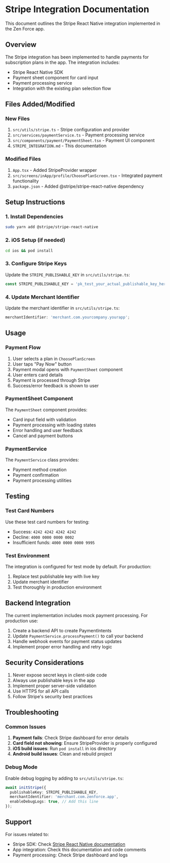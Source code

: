 # Stripe Integration Documentation

This document outlines the Stripe React Native integration implemented in the Zen Force app.

## Overview

The Stripe integration has been implemented to handle payments for subscription plans in the app. The integration includes:

- Stripe React Native SDK
- Payment sheet component for card input
- Payment processing service
- Integration with the existing plan selection flow

## Files Added/Modified

### New Files

1. `src/utils/stripe.ts` - Stripe configuration and provider
2. `src/services/paymentService.ts` - Payment processing service
3. `src/components/payment/PaymentSheet.tsx` - Payment UI component
4. `STRIPE_INTEGRATION.md` - This documentation

### Modified Files

1. `App.tsx` - Added StripeProvider wrapper
2. `src/screens/inApp/profile/ChoosePlanScreen.tsx` - Integrated payment functionality
3. `package.json` - Added @stripe/stripe-react-native dependency

## Setup Instructions

### 1. Install Dependencies

```bash
sudo yarn add @stripe/stripe-react-native
```

### 2. iOS Setup (if needed)

```bash
cd ios && pod install
```

### 3. Configure Stripe Keys

Update the `STRIPE_PUBLISHABLE_KEY` in `src/utils/stripe.ts`:

```typescript
const STRIPE_PUBLISHABLE_KEY = 'pk_test_your_actual_publishable_key_here';
```

### 4. Update Merchant Identifier

Update the merchant identifier in `src/utils/stripe.ts`:

```typescript
merchantIdentifier: 'merchant.com.yourcompany.yourapp';
```

## Usage

### Payment Flow

1. User selects a plan in `ChoosePlanScreen`
2. User taps "Pay Now" button
3. Payment modal opens with `PaymentSheet` component
4. User enters card details
5. Payment is processed through Stripe
6. Success/error feedback is shown to user

### PaymentSheet Component

The `PaymentSheet` component provides:

- Card input field with validation
- Payment processing with loading states
- Error handling and user feedback
- Cancel and payment buttons

### PaymentService

The `PaymentService` class provides:

- Payment method creation
- Payment confirmation
- Payment processing utilities

## Testing

### Test Card Numbers

Use these test card numbers for testing:

- Success: `4242 4242 4242 4242`
- Decline: `4000 0000 0000 0002`
- Insufficient funds: `4000 0000 0000 9995`

### Test Environment

The integration is configured for test mode by default. For production:

1. Replace test publishable key with live key
2. Update merchant identifier
3. Test thoroughly in production environment

## Backend Integration

The current implementation includes mock payment processing. For production use:

1. Create a backend API to create PaymentIntents
2. Update `PaymentService.processPayment()` to call your backend
3. Handle webhook events for payment status updates
4. Implement proper error handling and retry logic

## Security Considerations

1. Never expose secret keys in client-side code
2. Always use publishable keys in the app
3. Implement proper server-side validation
4. Use HTTPS for all API calls
5. Follow Stripe's security best practices

## Troubleshooting

### Common Issues

1. **Payment fails**: Check Stripe dashboard for error details
2. **Card field not showing**: Ensure StripeProvider is properly configured
3. **iOS build issues**: Run `pod install` in ios directory
4. **Android build issues**: Clean and rebuild project

### Debug Mode

Enable debug logging by adding to `src/utils/stripe.ts`:

```typescript
await initStripe({
  publishableKey: STRIPE_PUBLISHABLE_KEY,
  merchantIdentifier: 'merchant.com.zenforce.app',
  enableDebugLogs: true, // Add this line
});
```

## Support

For issues related to:

- Stripe SDK: Check [Stripe React Native documentation](https://stripe.com/docs/stripe-react-native)
- App integration: Check this documentation and code comments
- Payment processing: Check Stripe dashboard and logs
